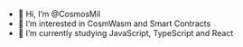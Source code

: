 - 👋 Hi, I’m @CosmosMil
- 👀 I’m interested in CosmWasm and Smart Contracts
- 🌱 I’m currently studying JavaScript, TypeScript and React



<!---
CosmosMil/CosmosMil is a ✨ special ✨ repository because its `README.md` (this file) appears on your GitHub profile.
You can click the Preview link to take a look at your changes.
--->
